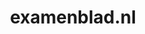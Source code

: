 ---
layout: post
title:  "examenblad.nl"
internal_url:  "/dutchgov/examenblad.nl.html"
subdomains_count: 8
all_subdomains_count: 16
urls_count: 8
ssl_rank: 98.333333333333
http_rank: 50.625
url_link: /data/examenblad.nl/urls.txt
all_subdomains_link: /data/examenblad.nl/all_subdomains.txt
subdomains_link: /data/examenblad.nl/subdomains.txt
categories: dutchgov
---